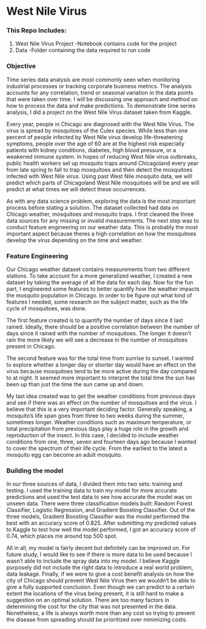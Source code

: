 # West Nile Virus

### This Repo Includes:
1. West Nile Virus Project
    -Notebook contains code for the project
2. Data
    -Folder containing the data required to run code


### Objective
Time series data analysis are most commonly seen when monitoring industrial processes or tracking corporate business metrics. The analysis accounts for any correlation, trend or seasonal variation in the data points that were taken over time. I will be discussing one approach and method on how to process the data and make predictions. To demonstrate time series analysis, I did a project on the West Nile Virus dataset taken from Kaggle.

Every year, people in Chicago are diagnosed with the West Nile Virus. The virus is spread by mosquitoes of the Culex species. While less than one percent of people infected by West Nile virus develop life-threatening symptoms, people over the age of 60 are at the highest risk especially patients with kidney conditions, diabetes, high blood pressure, or a weakened immune system. In hopes of reducing West Nile virus outbreaks, public health workers set up mosquito traps around Chicagoland every year from late spring to fall to trap mosquitoes and then detect the mosquitoes infected with West Nile virus. Using past West Nile mosquito data, we will predict which parts of Chicagoland West Nile mosquitoes will be and we will predict at what times we will detect these occurrences.

As with any data science problem, exploring the data is the most important process before stating a solution. The dataset collected had data on Chicago weather, mosquitoes and mosquito traps. I first cleaned the three data sources for any missing or invalid measurements. The next step was to conduct feature engineering on our weather data. This is probably the most important aspect because theres a high correlation on how the mosquitoes develop the virus depending on the time and weather.

### Feature Engineering
Our Chicago weather dataset contains measurements from two different stations. To take account for a more generalized weather, I created a new dataset by taking the average of all the data for each day. Now for the fun part, I engineered some features to better quantify how the weather impacts the mosquito population in Chicago. In order to be figure out what kind of features I needed, some research on the subject matter, such as the life cycle of mosquitoes, was done.

The first feature created is to quantify the number of days since it last rained. Ideally, there should be a positive correlation between the number of days since it rained with the number of mosquitoes. The longer it doesn’t rain the more likely we will see a decrease in the number of mosquitoes present in Chicago.

The second feature was for the total time from sunrise to sunset. I wanted to explore whether a longer day or shorter day would have an effect on the virus because mosquitoes tend to be more active during the day compared to at night. It seemed more important to interpret the total time the sun has been up than just the time the sun came up and down.

My last idea created was to get the weather conditions from previous days and see if there was an effect on the number of mosquitoes and the virus. I believe that this is a very important deciding factor. Generally speaking, a mosquito’s life span goes from three to two weeks during the summer, sometimes longer. Weather conditions such as maximum temperature, or total precipitation from previous days play a huge role in the growth and reproduction of the insect. In this case, I decided to include weather conditions from one, three, seven and fourteen days ago because I wanted to cover the spectrum of their life cycle. From the earliest to the latest a mosquito egg can become an adult mosquito. 

### Building the model
In our three sources of data, I divided them into two sets: training and testing. I used the training data to train my model for more accurate predictions and used the test data to see how accurate the model was on unseen data. There were three classification models built: Random Forest Classifier, Logistic Regression, and Gradient Boosting Classifier. Out of the three models, Gradient Boosting Classifier was the model performed the best with an accuracy score of 0.825. After submitting my predicted values to Kaggle to test how well the model performed, I got an accuracy score of 0.74, which places me around top 500 spot.

All in all, my model is fairly decent but definitely can be improved on. For future study, I would like to see if there is more data to be used because I wasn’t able to include the spray data into my model. I believe Kaggle purposely did not include the right data to introduce a real world problem, data leakage. Finally, if we were to give a cost benefit analysis on how the city of Chicago should prevent West Nile Virus then we wouldn’t be able to give a fully supported conclusion. Even though we can predict to a certain extent the locations of the virus being present, it is still hard to make a suggestion on an optimal solution. There are too many factors in determining the cost for the city that was not presented in the data. Nonetheless, a life is always worth more than any cost so trying to prevent the disease from spreading should be prioritized over minimizing costs.
